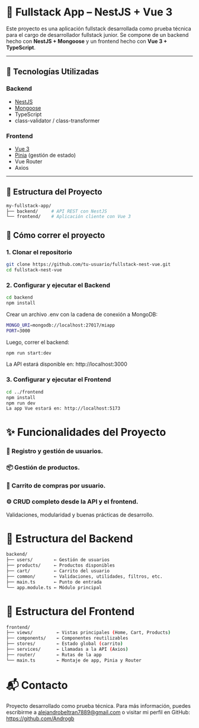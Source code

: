 # 🧩 Fullstack App – NestJS + Vue 3

Este proyecto es una aplicación fullstack desarrollada como prueba técnica para el cargo de desarrollador fullstack junior. Se compone de un backend hecho con **NestJS + Mongoose** y un frontend hecho con **Vue 3 + TypeScript**.

---

## 🚀 Tecnologías Utilizadas

### Backend
- [NestJS](https://nestjs.com/)
- [Mongoose](https://mongoosejs.com/)
- TypeScript
- class-validator / class-transformer

### Frontend
- [Vue 3](https://vuejs.org/)
- [Pinia](https://pinia.vuejs.org/) (gestión de estado)
- Vue Router
- Axios

---

## 📁 Estructura del Proyecto

```bash
my-fullstack-app/
├── backend/     # API REST con NestJS
└── frontend/    # Aplicación cliente con Vue 3
```
## 🔧 Cómo correr el proyecto

### 1. Clonar el repositorio

``` bash
git clone https://github.com/tu-usuario/fullstack-nest-vue.git
cd fullstack-nest-vue
```

### 2. Configurar y ejecutar el Backend
``` bash
cd backend
npm install
```
Crear un archivo .env con la cadena de conexión a MongoDB:


```bash
MONGO_URI=mongodb://localhost:27017/miapp
PORT=3000
```

Luego, correr el backend:

```bash
npm run start:dev
```
La API estará disponible en: http://localhost:3000

### 3. Configurar y ejecutar el Frontend

```bash
cd ../frontend
npm install
npm run dev
La app Vue estará en: http://localhost:5173
```

# ✨ Funcionalidades del Proyecto
### 👤 Registro y gestión de usuarios.

### 📦 Gestión de productos.

### 🛒 Carrito de compras por usuario.

### ⚙️ CRUD completo desde la API y el frontend.

Validaciones, modularidad y buenas prácticas de desarrollo.

# 📌 Estructura del Backend
```bash
backend/
├── users/        ← Gestión de usuarios
├── products/     ← Productos disponibles
├── cart/         ← Carrito del usuario
├── common/       ← Validaciones, utilidades, filtros, etc.
├── main.ts       ← Punto de entrada
└── app.module.ts ← Módulo principal
```
# 📌 Estructura del Frontend

```bash
frontend/
├── views/         ← Vistas principales (Home, Cart, Products)
├── components/    ← Componentes reutilizables
├── stores/        ← Estado global (carrito)
├── services/      ← Llamadas a la API (Axios)
├── router/        ← Rutas de la app
└── main.ts        ← Montaje de app, Pinia y Router
```

# 📬 Contacto

Proyecto desarrollado como prueba técnica. Para más información, puedes escribirme a alejandrobeltran7889@gmail.com o visitar mi perfil en GitHub: https://github.com/Androgb